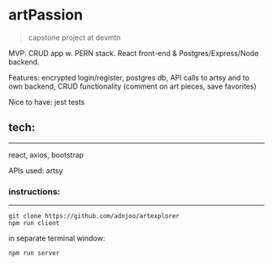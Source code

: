 # artPassion

> capstone project at devmtn

MVP: CRUD app w. PERN stack. React front-end & Postgres/Express/Node backend.

Features: encrypted login/register, postgres db, API calls to artsy and to own backend, CRUD functionality (comment on art pieces, save favorites)

Nice to have: jest tests

## tech:

---

react, axios, bootstrap

APIs used: artsy

### instructions:

---

```
git clone https://github.com/adnjoo/artexplorer
npm run client
```

in separate terminal window:

```
npm run server
```
